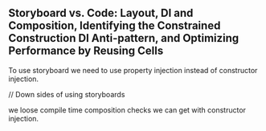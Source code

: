 
##  Storyboard vs. Code: Layout, DI and Composition, Identifying the Constrained Construction DI Anti-pattern, and Optimizing Performance by Reusing Cells

To use storyboard we need to use property injection instead of constructor injection.

// Down sides of using storyboards

we loose compile time composition checks we can get with constructor injection.
